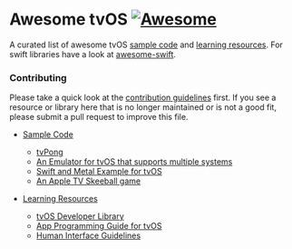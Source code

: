 # Awesome tvOS [![Awesome](https://cdn.rawgit.com/sindresorhus/awesome/d7305f38d29fed78fa85652e3a63e154dd8e8829/media/badge.svg)](https://github.com/sindresorhus/awesome)

A curated list of awesome tvOS [sample code](#libraries) and [learning resources](#resources). For swift libraries have a look at [awesome-swift](https://github.com/matteocrippa/awesome-swift).

### Contributing

Please take a quick look at the [contribution guidelines](/CONTRIBUTING.md) first. If you see a resource or library here that is no longer maintained or is not a good fit, please submit a pull request to improve this file. 

- [Sample Code](#libraries)
    - [tvPong](https://github.com/aerickson14/TVPong)
    - [An Emulator for tvOS that supports multiple systems](https://github.com/jasarien/Provenance)
    - [Swift and Metal Example for tvOS](https://github.com/memkite/MetalForTVOS)
    - [An Apple TV Skeeball game](https://github.com/KnightArtorias/Thunder-Ball)
  
- [Learning Resources](#resources)
    - [tvOS Developer Library](https://developer.apple.com/library/prerelease/tvos/navigation/)
    - [App Programming Guide for tvOS](https://developer.apple.com/library/prerelease/tvos/documentation/General/Conceptual/AppleTV_PG/YourFirstAppleTVApp.html)
   - [Human Interface Guidelines](https://developer.apple.com/tvos/human-interface-guidelines/)
